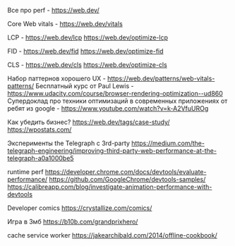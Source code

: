 Все про perf - https://web.dev/

Core Web vitals - https://web.dev/vitals

LCP -
https://web.dev/lcp
https://web.dev/optimize-lcp

FID - 
https://web.dev/fid
https://web.dev/optimize-fid

CLS - 
https://web.dev/cls
https://web.dev/optimize-cls

Набор паттернов хорошего UX - https://web.dev/patterns/web-vitals-patterns/
Бесплатный курс от Paul Lewis - https://www.udacity.com/course/browser-rendering-optimization--ud860
Супердоклад про техники оптимизаций в современных приложениях от ребят из google - https://www.youtube.com/watch?v=k-A2VfuUROg

Как убедить бизнес? 
https://web.dev/tags/case-study/
https://wpostats.com/

Эксперименты the Telegraph с 3rd-party
https://medium.com/the-telegraph-engineering/improving-third-party-web-performance-at-the-telegraph-a0a1000be5

runtime perf
https://developer.chrome.com/docs/devtools/evaluate-performance/
https://github.com/GoogleChrome/devtools-samples/
https://calibreapp.com/blog/investigate-animation-performance-with-devtools

Developer comics
https://crystallize.com/comics/

Игра в 3мб
https://b10b.com/grandprixhero/

cache service worker
https://jakearchibald.com/2014/offline-cookbook/
